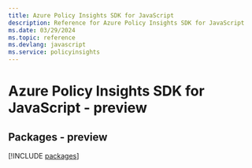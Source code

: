 ```yaml
---
title: Azure Policy Insights SDK for JavaScript
description: Reference for Azure Policy Insights SDK for JavaScript
ms.date: 03/29/2024
ms.topic: reference
ms.devlang: javascript
ms.service: policyinsights
---
```

# Azure Policy Insights SDK for JavaScript - preview
## Packages - preview
[!INCLUDE [packages](policy-insights-index.md)]